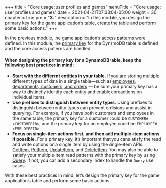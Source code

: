 +++
title = "Core usage: user profiles and games"
menuTitle = "Core usage: user profiles and games"
date = 2021-04-21T07:33:04-05:00
weight = 30
chapter = true
pre = "<b>3. </b>"
description = "In this module, you design the primary key for the game application’s table, create the table and perform some basic actions."
+++

In the previous module, the game application’s access patterns were defined. In this module, the [primary key](https://docs.aws.amazon.com/amazondynamodb/latest/developerguide/HowItWorks.CoreComponents.html#HowItWorks.CoreComponents.PrimaryKey) for the DynamoDB table is defined and the core access patterns are handled.

#### When designing the primary key for a DynamoDB table, keep the following best practices in mind:
- **Start with the different entities in your table.** If you are storing multiple different types of data in a single table—such as [employees, departments, customers, and orders](https://docs.aws.amazon.com/amazondynamodb/latest/developerguide/bp-modeling-nosql-B.html) — be sure your primary key has a way to distinctly identify each entity and enable coreactions on individual items.
- **Use prefixes to distinguish between entity types.** Using prefixes to distinguish between entity types can prevent collisions and assist in querying. For example, if you have both customers and employees in the same table, the primary key for a customer could be `CUSTOMER#<CUSTOMERID>`, and the primary key for an employee could be `EMPLOYEE#<EMPLOYEEID>`.
- **Focus on single-item actions first, and then add multiple-item actions if possible.** For a primary key, it’s important that you cans atisfy the read and write options on a single item by using the single-item APIs: [GetItem](https://docs.aws.amazon.com/amazondynamodb/latest/APIReference/API_GetItem.html), [PutItem](https://docs.aws.amazon.com/amazondynamodb/latest/APIReference/API_PutItem.html), [UpdateItem](https://docs.aws.amazon.com/amazondynamodb/latest/APIReference/API_UpdateItem.html), and [DeleteItem](https://docs.aws.amazon.com/amazondynamodb/latest/APIReference/API_DeleteItem.html). You may also be able to satisfy your multiple-item read patterns with the primary key by using [Query](https://docs.aws.amazon.com/amazondynamodb/latest/APIReference/API_Query.html). If not, you can add a secondary index to handle the `Query` use cases.


With these best practices in mind, let’s design the primary key for the game application’s table and perform some basic actions.